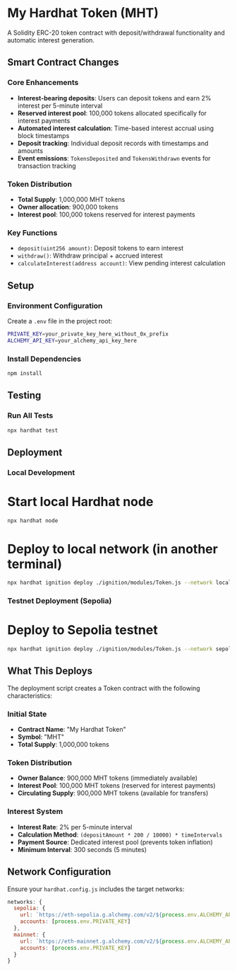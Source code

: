 
# My Hardhat Token (MHT)

A Solidity ERC-20 token contract with deposit/withdrawal functionality and automatic interest generation.

## Smart Contract Changes

### Core Enhancements
- **Interest-bearing deposits**: Users can deposit tokens and earn 2% interest per 5-minute interval
- **Reserved interest pool**: 100,000 tokens allocated specifically for interest payments
- **Automated interest calculation**: Time-based interest accrual using block timestamps
- **Deposit tracking**: Individual deposit records with timestamps and amounts
- **Event emissions**: `TokensDeposited` and `TokensWithdrawn` events for transaction tracking

### Token Distribution
- **Total Supply**: 1,000,000 MHT tokens
- **Owner allocation**: 900,000 tokens
- **Interest pool**: 100,000 tokens reserved for interest payments

### Key Functions
- `deposit(uint256 amount)`: Deposit tokens to earn interest
- `withdraw()`: Withdraw principal + accrued interest
- `calculateInterest(address account)`: View pending interest calculation

## Setup

### Environment Configuration
Create a `.env` file in the project root:

```bash
PRIVATE_KEY=your_private_key_here_without_0x_prefix
ALCHEMY_API_KEY=your_alchemy_api_key_here
```

### Install Dependencies
```bash
npm install
```

## Testing

### Run All Tests
```bash
npx hardhat test
```

## Deployment

### Local Development
# Start local Hardhat node
```bash
npx hardhat node
```

# Deploy to local network (in another terminal)
```bash
npx hardhat ignition deploy ./ignition/modules/Token.js --network localhost
```

### Testnet Deployment (Sepolia)
# Deploy to Sepolia testnet
```bash
npx hardhat ignition deploy ./ignition/modules/Token.js --network sepolia
```

## What This Deploys

The deployment script creates a Token contract with the following characteristics:

### Initial State
- **Contract Name**: "My Hardhat Token"
- **Symbol**: "MHT"
- **Total Supply**: 1,000,000 tokens

### Token Distribution
- **Owner Balance**: 900,000 MHT tokens (immediately available)
- **Interest Pool**: 100,000 MHT tokens (reserved for interest payments)
- **Circulating Supply**: 900,000 MHT tokens (available for transfers)

### Interest System
- **Interest Rate**: 2% per 5-minute interval
- **Calculation Method**: `(depositAmount * 200 / 10000) * timeIntervals`
- **Payment Source**: Dedicated interest pool (prevents token inflation)
- **Minimum Interval**: 300 seconds (5 minutes)

## Network Configuration

Ensure your `hardhat.config.js` includes the target networks:

```javascript
networks: {
  sepolia: {
    url: `https://eth-sepolia.g.alchemy.com/v2/${process.env.ALCHEMY_API_KEY}`,
    accounts: [process.env.PRIVATE_KEY]
  },
  mainnet: {
    url: `https://eth-mainnet.g.alchemy.com/v2/${process.env.ALCHEMY_API_KEY}`,
    accounts: [process.env.PRIVATE_KEY]
  }
}
```